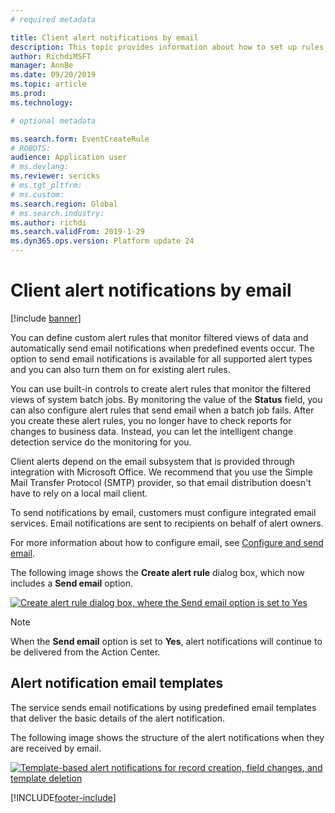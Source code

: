 ```yaml
---
# required metadata

title: Client alert notifications by email
description: This topic provides information about how to set up rules that send email notifications predefined events occur.
author: RichdiMSFT
manager: AnnBe
ms.date: 09/20/2019
ms.topic: article
ms.prod: 
ms.technology: 

# optional metadata

ms.search.form: EventCreateRule
# ROBOTS:
audience: Application user
# ms.devlang: 
ms.reviewer: sericks
# ms.tgt_pltfrm: 
# ms.custom:
ms.search.region: Global
# ms.search.industry:
ms.author: richdi
ms.search.validFrom: 2019-1-29
ms.dyn365.ops.version: Platform update 24
---
```


# Client alert notifications by email

[!include [banner](../includes/banner.md)]

You can define custom alert rules that monitor filtered views of data and automatically send email notifications when predefined events occur. The option to send email notifications is available for all supported alert types and you can also turn them on for existing alert rules.

You can use built-in controls to create alert rules that monitor the filtered views of system batch jobs. By monitoring the value of the **Status** field, you can also configure alert rules that send email when a batch job fails. After you create these alert rules, you no longer have to check reports for changes to business data. Instead, you can let the intelligent change detection service do the monitoring for you.

Client alerts depend on the email subsystem that is provided through integration with Microsoft Office. We recommend that you use the Simple Mail Transfer Protocol (SMTP) provider, so that email distribution doesn't have to rely on a local mail client.

To send notifications by email, customers must configure integrated email services. Email notifications are sent to recipients on behalf of alert owners.

For more information about how to configure email, see [Configure and send email](../organization-administration/configure-email.md).

The following image shows the **Create alert rule** dialog box, which now includes a **Send email** option.

[![Create alert rule dialog box, where the Send email option is set to Yes](./media/Create-alert-rule-form.png)](./media/Create-alert-rule-form.png)

> [!NOTE]
> When the **Send email** option is set to **Yes**, alert notifications will continue to be delivered from the Action Center.

## Alert notification email templates

The service sends email notifications by using predefined email templates that deliver the basic details of the alert notification.

The following image shows the structure of the alert notifications when they are received by email.

[![Template-based alert notifications for record creation, field changes, and template deletion](./media/Alert-email-templates.png)](./media/Alert-email-templates.png)


[!INCLUDE[footer-include](../../../includes/footer-banner.md)]